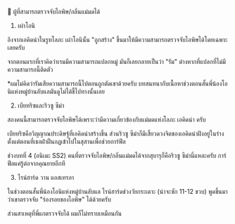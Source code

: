 ﻿📌 ผู้ที่สามารถตรวจจับไอพิษ/กลิ่นแม่มดได้

1. เผ่าโอนิ

อิงจากเอคิดน่าในรูทโลภะ เผ่าโอนินั้น "ถูกสร้าง" ขึ้นมาให้มีความสามารถตรวจจับไอพิษได้โดยเฉพาะเลยครับ

จากตอนแรกที่เราคิดว่าเรมมีความสามารถแปลกหมู่ มันก็เลยกลายเป็นว่า "รัม" ต่างหากที่แปลกที่ไม่มีความสามารถนี้ติดตัว

*ผมไม่คิดว่ารัมเสียความสามารถนี้ไปตอนถูกตัดเขาด้วยครับ บทสนทนากับเนื้อหาช่วงตอนสั้นพี่น้องโอนิแห่งหมู่บ้านลับแลมันดูไม่ได้ชี้ไปทางนั้นเลย

2. เบียทริซและริวซู ซีม่า

สองคนนี้สามารถตรวจจับไอพิษได้เพราะว่ามีความเกี่ยวข้องกับแม่มดแห่งโลภะ เอคิดน่า ครับ

เบียทริซคือวิญญาณประดิษฐ์ที่เอคิดน่าสร้างขึ้น ส่วนริวซู ซีม่าก็มีเสี้ยวดวงจิตของเอคิดน่าฝังอยู่ในร่างตั้งแต่ตอนที่เธอฝ่าฝืนกฎเข้าไปในสุสานเพื่อช่วยการ์ฟีล

ช่วงบทที่ 4 (อนิเมะ SS2) คนที่ตรวจจับไอพิษ/กลิ่นแม่มดได้จากสุบารุก็คือริวซู ซีม่านี่แหละครับ การ์ฟีลแค่รู้ต่อจากคุณยายอีกที

3. ไรน์ฮาร์ด วาน แอสเทรอา

ในช่วงตอนสั้นพี่น้องโอนิแห่งหมู่บ้านลับแล ไรน์ฮาร์ดช่วงวัยกระเตาะ (น่าจะซัก 11-12 ขวบ) พูดขึ้นมาว่าเขาตรวจจับ "ร่องรอยของไอพิษ" ได้ด้วยครับ

ส่วนสาเหตุที่พี่แกตรวจจับได้ ผมก็ไม่ทราบเหมือนกัน